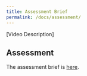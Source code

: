 ```yaml
---
title: Assessment Brief
permalink: /docs/assessment/
---
```


[Video Description]

## Assessment

The assessment brief is [here](../assessment.md).